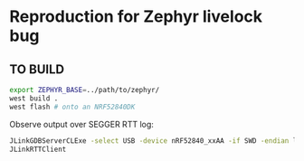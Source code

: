 
# Reproduction for Zephyr livelock bug

## TO BUILD

```bash
export ZEPHYR_BASE=../path/to/zephyr/
west build .
west flash # onto an NRF52840DK
```

Observe output over SEGGER RTT log:

```bash
JLinkGDBServerCLExe -select USB -device nRF52840_xxAA -if SWD -endian little -speed 4000 -nohalt &
JLinkRTTClient
```
